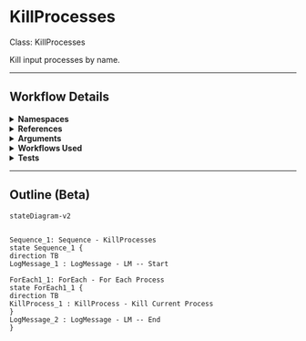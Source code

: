 # KillProcesses
Class: KillProcesses

Kill input processes by name.

<hr />

## Workflow Details
<details>
    <summary>
    <b>Namespaces</b>
    </summary>
    
- GlobalConstantsNamespace
- GlobalVariablesNamespace
- System
- System.Activities
- System.Activities.Statements
- System.Collections
- System.Collections.Generic
- System.Collections.ObjectModel
- System.ComponentModel
- System.Diagnostics
- System.Linq
- System.Reflection
- UiPath.Core
- UiPath.Core.Activities


</details>
<details>
    <summary>
    <b>References</b>
    </summary>

- Microsoft.CSharp
- Microsoft.VisualBasic
- Microsoft.Win32.Primitives
- NPOI
- PresentationFramework
- System
- System.Activities
- System.ComponentModel
- System.ComponentModel.EventBasedAsync
- System.ComponentModel.Primitives
- System.ComponentModel.TypeConverter
- System.Configuration.ConfigurationManager
- System.Console
- System.Core
- System.Data
- System.Data.Common
- System.Diagnostics.Process
- System.Linq
- System.Linq.Expressions
- System.Memory
- System.Memory.Data
- System.ObjectModel
- System.Private.CoreLib
- System.Private.Uri
- System.Reflection.DispatchProxy
- System.Reflection.Metadata
- System.Reflection.TypeExtensions
- System.Runtime.Serialization
- System.Security.Permissions
- System.ServiceModel
- System.ServiceModel.Activities
- System.Xaml
- System.Xml
- System.Xml.Linq
- UiPath.Studio.Constants
- UiPath.System.Activities
- UiPath.System.Activities.Design
- UiPath.System.Activities.ViewModels
- UiPath.Workflow
- WindowsBase


</details>
<details>
    <summary>
    <b>Arguments</b>
    </summary>

| Name | Direction | Type | Description |
|  --- | --- | --- | ---  |
| in_ProcessesToKill | InArgument | s:String[] | An array of Process Names to kill. |

    
</details>
<details>
    <summary>
    <b>Workflows Used</b>
    </summary>



    
</details>
<details>
    <summary>
    <b>Tests</b>
    </summary>



    
</details>

<hr />

## Outline (Beta)

```mermaid
stateDiagram-v2


Sequence_1: Sequence - KillProcesses
state Sequence_1 {
direction TB
LogMessage_1 : LogMessage - LM -- Start

ForEach1_1: ForEach - For Each Process
state ForEach1_1 {
direction TB
KillProcess_1 : KillProcess - Kill Current Process
}
LogMessage_2 : LogMessage - LM -- End
}
```